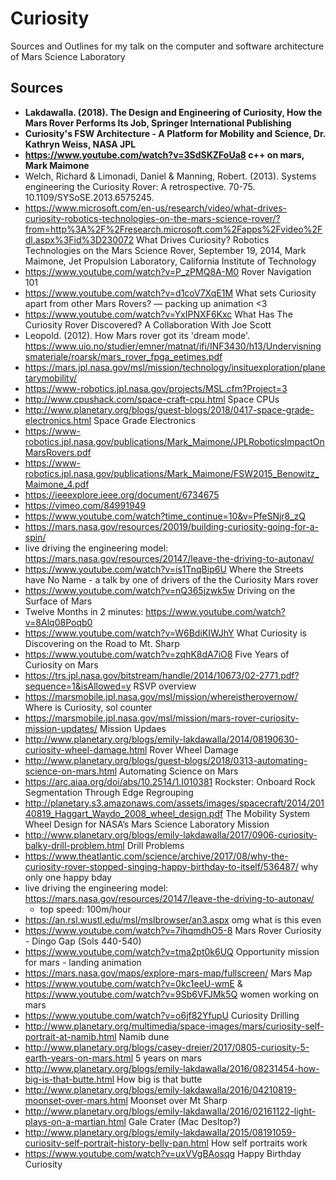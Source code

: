 # Curiosity
Sources and Outlines for my talk on the computer and software architecture of Mars Science Laboratory

## Sources

- **Lakdawalla. (2018). The Design and Engineering of Curiosity, How the Mars Rover Performs Its Job, Springer International Publishing**
- **Curiosity's FSW Architecture - A Platform for Mobility and Science, Dr. Kathryn Weiss, NASA JPL**
- **https://www.youtube.com/watch?v=3SdSKZFoUa8 c++ on mars, Mark Maimone**
- Welch, Richard & Limonadi, Daniel & Manning, Robert. (2013). Systems engineering the Curiosity Rover: A retrospective. 70-75. 10.1109/SYSoSE.2013.6575245.
- https://www.microsoft.com/en-us/research/video/what-drives-curiosity-robotics-technologies-on-the-mars-science-rover/?from=http%3A%2F%2Fresearch.microsoft.com%2Fapps%2Fvideo%2Fdl.aspx%3Fid%3D230072 What Drives Curiosity? Robotics Technologies on the Mars Science Rover, September 19, 2014, Mark Maimone, Jet Propulsion Laboratory, California Institute of Technology
- https://www.youtube.com/watch?v=P_zPMQ8A-M0 Rover Navigation 101
- https://www.youtube.com/watch?v=d1coV7XqE1M What sets Curiosity apart from other Mars Rovers? — packing up animation <3
- https://www.youtube.com/watch?v=YxIPNXF6Kxc What Has The Curiosity Rover Discovered? A Collaboration With Joe Scott
- Leopold. (2012). How Mars rover got its 'dream mode'. https://www.uio.no/studier/emner/matnat/ifi/INF3430/h13/Undervisningsmateriale/roarsk/mars_rover_fpga_eetimes.pdf
- https://mars.jpl.nasa.gov/msl/mission/technology/insituexploration/planetarymobility/
- https://www-robotics.jpl.nasa.gov/projects/MSL.cfm?Project=3
- http://www.cpushack.com/space-craft-cpu.html Space CPUs
- http://www.planetary.org/blogs/guest-blogs/2018/0417-space-grade-electronics.html Space Grade Electronics
- https://www-robotics.jpl.nasa.gov/publications/Mark_Maimone/JPLRoboticsImpactOnMarsRovers.pdf
- https://www-robotics.jpl.nasa.gov/publications/Mark_Maimone/FSW2015_Benowitz_Maimone_4.pdf
- https://ieeexplore.ieee.org/document/6734675
- https://vimeo.com/84991949
- https://www.youtube.com/watch?time_continue=10&v=PfeSNjr8_zQ
- https://mars.nasa.gov/resources/20019/building-curiosity-going-for-a-spin/
- live driving the engineering model: https://mars.nasa.gov/resources/20147/leave-the-driving-to-autonav/
- https://www.youtube.com/watch?v=is1TnqBip6U Where the Streets have No Name - a talk by one of drivers of the the Curiosity Mars rover
- https://www.youtube.com/watch?v=nQ365jzwk5w Driving on the Surface of Mars
- Twelve Months in 2 minutes: https://www.youtube.com/watch?v=8Alq08Poqb0
- https://www.youtube.com/watch?v=W6BdiKIWJhY What Curiosity is Discovering on the Road to Mt. Sharp
- https://www.youtube.com/watch?v=zqhK8dA7iO8 Five Years of Curiosity on Mars
- https://trs.jpl.nasa.gov/bitstream/handle/2014/10673/02-2771.pdf?sequence=1&isAllowed=y RSVP overview
- https://marsmobile.jpl.nasa.gov/msl/mission/whereistherovernow/ Where is Curiosity, sol counter
- https://marsmobile.jpl.nasa.gov/msl/mission/mars-rover-curiosity-mission-updates/ Mission Updaes
- http://www.planetary.org/blogs/emily-lakdawalla/2014/08190630-curiosity-wheel-damage.html Rover Wheel Damage
- http://www.planetary.org/blogs/guest-blogs/2018/0313-automating-science-on-mars.html Automating Science on Mars
- https://arc.aiaa.org/doi/abs/10.2514/1.I010381 Rockster: Onboard Rock Segmentation Through Edge Regrouping
- http://planetary.s3.amazonaws.com/assets/images/spacecraft/2014/20140819_Haggart_Waydo_2008_wheel_design.pdf  The Mobility System Wheel Design for NASA’s Mars Science Laboratory Mission
- http://www.planetary.org/blogs/emily-lakdawalla/2017/0906-curiosity-balky-drill-problem.html Drill Problems
- https://www.theatlantic.com/science/archive/2017/08/why-the-curiosity-rover-stopped-singing-happy-birthday-to-itself/536487/ why only one happy bday
- live driving the engineering model: https://mars.nasa.gov/resources/20147/leave-the-driving-to-autonav/
	- top speed: 100m/hour
- https://an.rsl.wustl.edu/msl/mslbrowser/an3.aspx omg what is this even
- https://www.youtube.com/watch?v=7ihqmdhO5-8 Mars Rover Curiosity - Dingo Gap (Sols 440-540)
- https://www.youtube.com/watch?v=tma2pt0k6UQ Opportunity mission for mars - landing animation
- https://mars.nasa.gov/maps/explore-mars-map/fullscreen/ Mars Map
- https://www.youtube.com/watch?v=0kc1eeU-wmE & https://www.youtube.com/watch?v=9Sb6VFJMk5Q women working on mars
- https://www.youtube.com/watch?v=o6jf82YfupU Curiosity Drilling
- http://www.planetary.org/multimedia/space-images/mars/curiosity-self-portrait-at-namib.html Namib dune
- http://www.planetary.org/blogs/casey-dreier/2017/0805-curiosity-5-earth-years-on-mars.html 5 years on mars
- http://www.planetary.org/blogs/emily-lakdawalla/2016/08231454-how-big-is-that-butte.html How big is that butte
- http://www.planetary.org/blogs/emily-lakdawalla/2016/04210819-moonset-over-mars.html Moonset over Mt Sharp
- http://www.planetary.org/blogs/emily-lakdawalla/2016/02161122-light-plays-on-a-martian.html Gale Crater (Mac Desltop?)
- http://www.planetary.org/blogs/emily-lakdawalla/2015/08191059-curiosity-self-portrait-history-belly-pan.html How self portraits work
- https://www.youtube.com/watch?v=uxVVgBAosqg Happy Birthday Curiosity 

